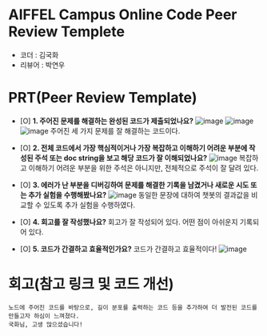 # AIFFEL Campus Online Code Peer Review Templete
- 코더 : 김국화
- 리뷰어 : 박연우


# PRT(Peer Review Template)
- [O]  **1. 주어진 문제를 해결하는 완성된 코드가 제출되었나요?**
![image](https://github.com/user-attachments/assets/da160384-8f0b-4f58-921a-85fcfa9e9b26)
![image](https://github.com/user-attachments/assets/24d8f8ec-75ef-4621-a534-7a5b7bb81861)
![image](https://github.com/user-attachments/assets/f310fc07-1567-46c9-b963-2ddf41ec54de)
주어진 세 가지 문제를 잘 해결하는 코드이다.

    
- [O]  **2. 전체 코드에서 가장 핵심적이거나 가장 복잡하고 이해하기 어려운 부분에 작성된 
주석 또는 doc string을 보고 해당 코드가 잘 이해되었나요?**
![image](https://github.com/user-attachments/assets/8896b67e-293a-4abe-80a8-e3f7032c3ea4)
복잡하고 이해하기 어려운 부분을 위한 주석은 아니지만, 전체적으로 주석이 잘 달려 있다.
        
- [O]  **3. 에러가 난 부분을 디버깅하여 문제를 해결한 기록을 남겼거나
새로운 시도 또는 추가 실험을 수행해봤나요?**
![image](https://github.com/user-attachments/assets/2e7ca21a-a991-4de7-957a-de1873bf5402)
동일한 문장에 대하여 챗봇의 결과값을 비교할 수 있도록 추가 실험을 수행하였다.
        
- [O]  **4. 회고를 잘 작성했나요?**
회고가 잘 작성되어 있다. 어떤 점이 아쉬운지 기록되어 있다.


- [O]  **5. 코드가 간결하고 효율적인가요?**
 코드가 간결하고 효율적이다!
![image](https://github.com/user-attachments/assets/7de587dc-e168-4a36-869e-8b4dab29d47b)



# 회고(참고 링크 및 코드 개선)
```
노드에 주어진 코드를 바탕으로, 길이 분포를 출력하는 코드 등을 추가하여 더 발전된 코드를 만들고자 하심이 느껴졌다.
국화님, 고생 많으셨습니다!
```
